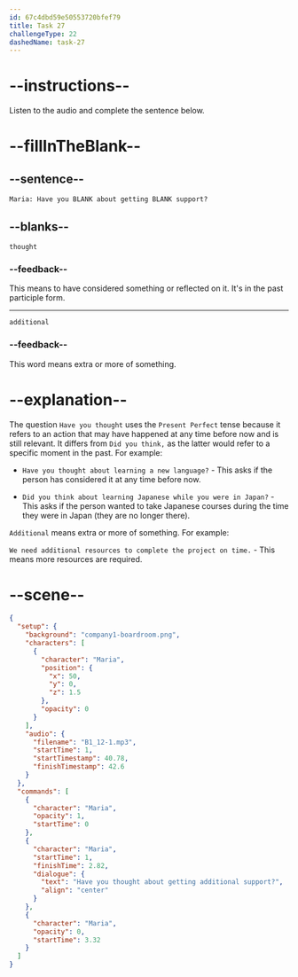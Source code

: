 ```yaml
---
id: 67c4dbd59e50553720bfef79
title: Task 27
challengeType: 22
dashedName: task-27
---
```


<!-- (Audio) Maria: Have you thought about getting additional support? -->

# --instructions--

Listen to the audio and complete the sentence below.

# --fillInTheBlank--

## --sentence--

`Maria: Have you BLANK about getting BLANK support?`  

## --blanks--

`thought`  

### --feedback--

This means to have considered something or reflected on it. It's in the past participle form.

---  

`additional`  

### --feedback--

This word means extra or more of something.

# --explanation--

The question `Have you thought` uses the `Present Perfect` tense because it refers to an action that may have happened at any time before now and is still relevant. It differs from `Did you think,` as the latter would refer to a specific moment in the past. For example:  

- `Have you thought about learning a new language?` - This asks if the person has considered it at any time before now.

- `Did you think about learning Japanese while you were in Japan?` - This asks if the person wanted to take Japanese courses during the time they were in Japan (they are no longer there).

`Additional` means extra or more of something. For example:

`We need additional resources to complete the project on time.` - This means more resources are required.

# --scene--

```json
{
  "setup": {
    "background": "company1-boardroom.png",
    "characters": [
      {
        "character": "Maria",
        "position": {
          "x": 50,
          "y": 0,
          "z": 1.5
        },
        "opacity": 0
      }
    ],
    "audio": {
      "filename": "B1_12-1.mp3",
      "startTime": 1,
      "startTimestamp": 40.78,
      "finishTimestamp": 42.6
    }
  },
  "commands": [
    {
      "character": "Maria",
      "opacity": 1,
      "startTime": 0
    },
    {
      "character": "Maria",
      "startTime": 1,
      "finishTime": 2.82,
      "dialogue": {
        "text": "Have you thought about getting additional support?",
        "align": "center"
      }
    },
    {
      "character": "Maria",
      "opacity": 0,
      "startTime": 3.32
    }
  ]
}
```
